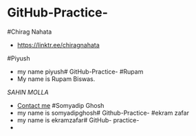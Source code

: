 
# GitHub-Practice-
#Chirag Nahata
- https://linktr.ee/chiragnahata

#Piyush
- my name piyush# GitHub-Practice-
#Rupam 
- My name is Rupam Biswas.

*SAHIN MOLLA*
- [Contact me](https://linktr.ee/sahinmolla)
#Somyadip Ghosh
- my name is somyadipghosh# Github-Practice-
#ekram zafar
- my name is ekramzafar# GitHub- practice-
- 


